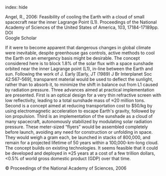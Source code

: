 index: hide

<div class="Citation">

  <div class="Citation-body">
    <div class="Citation-text">Angel, R., 2006: Feasibility of cooling the Earth with a cloud of small spacecraft near the inner Lagrange Point (L1). <span class="Article-journal">Proceedings of the National Academy of Sciences of the United States of America, </span><span class="Article-volume">103, </span>17184-17189pp.</div>
    <div class="Citation-links">
      <div class="CitationLink" data-href="https://doi.org/10.1073/pnas.0608163103">
        <div class="CitationLink-icon CitationLink-Doi"></div>
        <div class="CitationLink-text">DOI</div>
      </div>
      <div class="CitationLink" data-href="https://scholar.google.com/scholar?q=10.1073/pnas.0608163103">
        <div class="CitationLink-icon CitationLink-Scholar"></div>
        <div class="CitationLink-text">Google Scholar</div>
      </div>
    </div>
  </div>
</div>

If it were to become apparent that dangerous changes in global climate were inevitable, despite greenhouse gas controls, active methods to cool the Earth on an emergency basis might be desirable. The concept considered here is to block 1.8% of the solar flux with a space sunshade orbited near the inner Lagrange point (L1), in-line between the Earth and sun. Following the work of J. Early [Early, JT (1989) J Br Interplanet Soc 42:567–569], transparent material would be used to deflect the sunlight, rather than to absorb it, to minimize the shift in balance out from L1 caused by radiation pressure. Three advances aimed at practical implementation are presented. First is an optical design for a very thin refractive screen with low reflectivity, leading to a total sunshade mass of ≈20 million tons. Second is a concept aimed at reducing transportation cost to $50/kg by using electromagnetic acceleration to escape Earth's gravity, followed by ion propulsion. Third is an implementation of the sunshade as a cloud of many spacecraft, autonomously stabilized by modulating solar radiation pressure. These meter-sized “flyers” would be assembled completely before launch, avoiding any need for construction or unfolding in space. They would weigh a gram each, be launched in stacks of 800,000, and remain for a projected lifetime of 50 years within a 100,000-km-long cloud. The concept builds on existing technologies. It seems feasible that it could be developed and deployed in ≈25 years at a cost of a few trillion dollars, <0.5% of world gross domestic product (GDP) over that time.

<div class="Citation-copy">
&copy; Proceedings of the National Academy of Sciences, 2006
</div>
